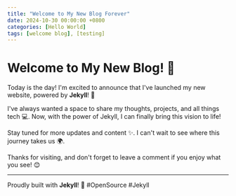 ```yaml
---
title: "Welcome to My New Blog Forever"
date: 2024-10-30 00:00:00 +0800
categories: [Hello World]
tags: [welcome blog], [testing]
---
```


# Welcome to My New Blog! 🎉

Today is the day! I'm excited to announce that I've launched my new website, powered by **Jekyll**! 🚀

I've always wanted a space to share my thoughts, projects, and all things tech 💻. Now, with the power of Jekyll, I can finally bring this vision to life!

Stay tuned for more updates and content ✨. I can't wait to see where this journey takes us 🌍.

Thanks for visiting, and don't forget to leave a comment if you enjoy what you see! 😊

---

Proudly built with **Jekyll**! 💪 #OpenSource #Jekyll
